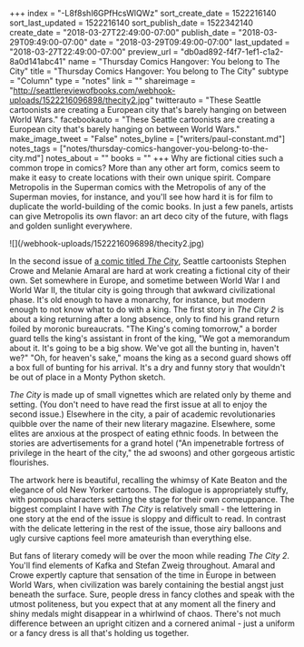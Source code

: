+++
index = "-L8f8shI6GPfHcsWlQWz"
sort_create_date = 1522216140
sort_last_updated = 1522216140
sort_publish_date = 1522342140
create_date = "2018-03-27T22:49:00-07:00"
publish_date = "2018-03-29T09:49:00-07:00"
date = "2018-03-29T09:49:00-07:00"
last_updated = "2018-03-27T22:49:00-07:00"
preview_url = "db0ad892-f4f7-1ef1-c1a2-8a0d141abc41"
name = "Thursday Comics Hangover: You belong to The City"
title = "Thursday Comics Hangover: You belong to The City"
subtype = "Column"
type = "notes"
link = ""
shareimage = "http://seattlereviewofbooks.com/webhook-uploads/1522216096898/thecity2.jpg"
twitterauto = "These Seattle cartoonists are creating a European city that's barely hanging on between World Wars."
facebookauto = "These Seattle cartoonists are creating a European city that's barely hanging on between World Wars."
make_image_tweet = "False"
notes_byline = ["writers/paul-constant.md"]
notes_tags = ["notes/thursday-comics-hangover-you-belong-to-the-city.md"]
notes_about = ""
books = ""
+++
Why are fictional cities such a common trope in comics? More than any other art form, comics seem to make it easy to create locations with their own unique spirit. Compare Metropolis in the Superman comics with the Metropolis of any of the Superman movies, for instance, and you'll see how hard it is for film to duplicate the world-building of the comic books. In just a few panels, artists can give Metropolis its own flavor: an art deco city of the future, with flags and golden sunlight everywhere. 

<p class="image-left">![](/webhook-uploads/1522216096898/thecity2.jpg)</p>

In the second issue of [a comic titled *The City*](http://thecity.invisibledot.net/), Seattle cartoonists Stephen Crowe and Melanie Amaral are hard at work creating a fictional city of their own. Set somewhere in Europe, and sometime between World War I and World War II, the titular city is going through that awkward civilizational phase. It's old enough to have a monarchy, for instance, but modern enough to not know what to do with a king. 
The first story in *The City 2* is about a king returning after a long absence, only to find his grand return foiled by moronic bureaucrats. "The King's coming tomorrow," a border guard tells the king's assistant in front of the king, "We got a memorandum about it. It's going to be a big show. We've got all the bunting in, haven't we?" "Oh, for heaven's sake," moans the king as a second guard shows off a box full of bunting for his arrival. It's a dry and funny story that wouldn't be out of place in a Monty Python sketch.

*The City* is made up of small vignettes which are related only by theme and setting. (You don't need to have read the first issue at all to enjoy the second issue.) Elsewhere in the city, a pair of academic revolutionaries quibble over the name of their new literary magazine. Elsewhere, some elites are anxious at the prospect of eating ethnic foods. In between the stories are advertisements for a grand hotel ("An impenetrable fortress of privilege in the heart of the city," the ad swoons) and other gorgeous artistic flourishes.

The artwork here is beautiful, recalling the whimsy of Kate Beaton and the elegance of old New Yorker cartoons. The dialogue is appropriately stuffy, with pompous characters setting the stage for their own comeuppance. The biggest complaint I have with *The City* is relatively small - the lettering in one story at the end of the issue is sloppy and difficult to read. In contrast with the delicate lettering in the rest of the issue, those airy balloons and ugly cursive captions feel more amateurish than everything else.

But fans of literary comedy will be over the moon while reading *The City 2*. You'll find elements of Kafka and Stefan Zweig throughout. Amaral and Crowe expertly capture that sensation of the time in Europe in between World Wars, when civilization was barely containing the bestial angst just beneath the surface. Sure, people dress in fancy clothes and speak with the utmost politeness, but you expect that at any moment all the finery and shiny medals might disappear in a whirlwind of chaos. There's not much difference between an upright citizen and a cornered animal - just a uniform or a fancy dress is all that's holding us together.
